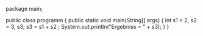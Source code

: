 package main;

public class programm {
	public static void main(String[] args) {
		int s1 = 2, s2 = 3, s3;
		s3 = s1 + s2 ;
		System.out.println("Ergebniss = " + s3);
	}
}
